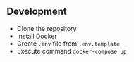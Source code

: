 ## Development

- Clone the repository
- Install [Docker](https://www.docker.com)
- Create `.env` file from `.env.template`
- Execute command `docker-compose up`
